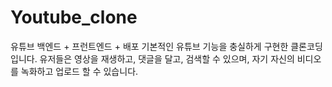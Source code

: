 # Youtube_clone
유튜브 백엔드 + 프런트엔드 + 배포 기본적인 유튜브 기능을 충실하게 구현한 클론코딩 입니다. 유저들은 영상을 재생하고, 댓글을 달고, 검색할 수 있으며, 자기 자신의 비디오를 녹화하고 업로드 할 수 있습니다.
